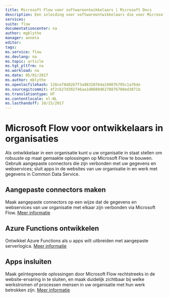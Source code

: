```yaml
---
title: Microsoft Flow voor softwareontwikkelaars | Microsoft Docs
description: Een inleiding voor softwareontwikkelaars die voor Microsoft Flow willen ontwikkelen.
services: 
suite: flow
documentationcenter: na
author: mgblythe
manager: anneta
editor: 
tags: 
ms.service: flow
ms.devlang: na
ms.topic: article
ms.tgt_pltfrm: na
ms.workload: na
ms.date: 05/01/2017
ms.author: mblythe
ms.openlocfilehash: 128cef8d8267f3a98310764a24907b795c1a76de
ms.sourcegitcommit: 4f2cb27d392f46aa1d8680d6278876780ed3871b
ms.translationtype: HT
ms.contentlocale: nl-NL
ms.lasthandoff: 10/15/2017
---
```

# <a name="microsoft-flow-for-enterprise-developers"></a>Microsoft Flow voor ontwikkelaars in organisaties
Als ontwikkelaar in een organisatie kunt u uw organisatie in staat stellen om robuuste op maat gemaakte oplossingen op Microsoft Flow te bouwen. Gebruik aangepaste connectors die zijn verbonden met uw gegevens en webservices; sluit apps in de websites van uw organisatie in en werk met gegevens in Common Data Service.

## <a name="build-custom-connectors"></a>Aangepaste connectors maken
Maak aangepaste connectors op een wijze dat de gegevens en webservices van uw organisatie met elkaar zijn verbonden via Microsoft Flow. [Meer informatie](register-custom-api.md)

## <a name="build-azure-functions"></a>Azure Functions ontwikkelen
Ontwikkel Azure Functions als u apps wilt uitbreiden met aangepaste serverlogica. [Meer informatie](https://powerapps.microsoft.com/blog/using-azure-functions-in-powerapps/)

## <a name="embed-apps"></a>Apps insluiten
Maak geïntegreerde oplossingen door Microsoft Flow rechtstreeks in de website-ervaring in te sluiten, en maak duidelijk zichtbaar bij welke werkstromen of processen mensen in uw organisatie met hun werk betrokken zijn. [Meer informatie](embed-flow-dev.md)

